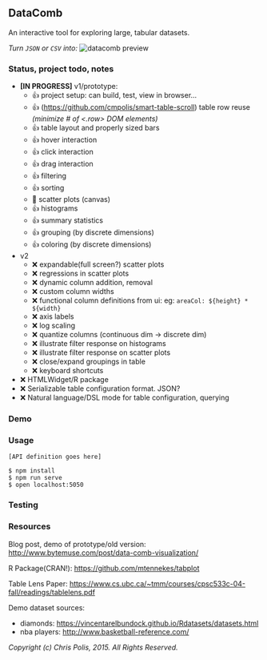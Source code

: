 ## DataComb
An interactive tool for exploring large, tabular datasets.

*Turn `JSON` or `CSV` into:*
![datacomb preview](https://raw.githubusercontent.com/cmpolis/datacomb/master/poc-demo.gif)

### Status, project todo, notes

* **[IN PROGRESS]** v1/prototype:
  * :thumbsup: project setup: can build, test, view in browser... 
  * :thumbsup: (https://github.com/cmpolis/smart-table-scroll) table row reuse *(minimize # of <.row> DOM elements)*
  * :thumbsup: table layout and properly sized bars
  * :thumbsup: hover interaction
  * :thumbsup: click interaction
  * :thumbsup: drag interaction
  * :thumbsup: filtering
  * :thumbsup: sorting
  * :construction: scatter plots (canvas)
  * :thumbsup: histograms
  * :thumbsup: summary statistics
  * :thumbsup: grouping (by discrete dimensions)
  * :thumbsup: coloring (by discrete dimensions)
* v2
  * :x: expandable(full screen?) scatter plots
  * :x: regressions in scatter plots
  * :x: dynamic column addition, removal
  * :x: custom column widths
  * :x: functional column definitions from ui: eg: `areaCol: ${height} * ${width}`
  * :x: axis labels
  * :x: log scaling
  * :x: quantize columns (continuous dim -> discrete dim)
  * :x: illustrate filter response on histograms
  * :x: illustrate filter response on scatter plots
  * :x: close/expand groupings in table
  * :x: keyboard shortcuts
* :x: HTMLWidget/R package
* :x: Serializable table configuration format. JSON?
* :x: Natural language/DSL mode for table configuration, querying

### Demo

### Usage

`[API definition goes here]`

```shell
$ npm install
$ npm run serve
$ open localhost:5050
```


### Testing


### Resources

Blog post, demo of prototype/old version: http://www.bytemuse.com/post/data-comb-visualization/

R Package(CRAN!): https://github.com/mtennekes/tabplot

Table Lens Paper: https://www.cs.ubc.ca/~tmm/courses/cpsc533c-04-fall/readings/tablelens.pdf

Demo dataset sources:

* diamonds: https://vincentarelbundock.github.io/Rdatasets/datasets.html
* nba players: http://www.basketball-reference.com/


*Copyright (c) Chris Polis, 2015. All Rights Reserved.*
